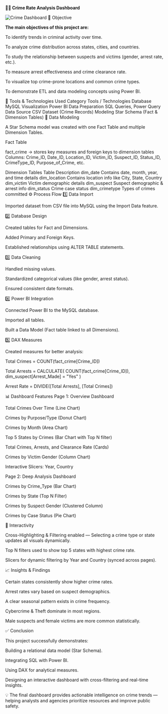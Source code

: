 ****🕵️‍♂️ Crime Rate Analysis Dashboard****

![Crime Dashboard](crime.jpg)
🎯 Objective

**The main objectives of this project are:**

To identify trends in criminal activity over time.

To analyze crime distribution across states, cities, and countries.

To study the relationship between suspects and victims (gender, arrest rate, etc.).

To measure arrest effectiveness and crime clearance rate.

To visualize top crime-prone locations and common crime types.

To demonstrate ETL and data modeling concepts using Power BI.

🧩 Tools & Technologies Used
Category	Tools / Technologies
Database	MySQL
Visualization	Power BI
Data Preparation	SQL Queries, Power Query
Data Source	CSV Dataset (Crime Records)
Modeling	Star Schema (Fact & Dimension Tables)
🧠 Data Modeling

A Star Schema model was created with one Fact Table and multiple Dimension Tables.

Fact Table

fact_crime → stores key measures and foreign keys to dimension tables
Columns: Crime_ID, Date_ID, Location_ID, Victim_ID, Suspect_ID, Status_ID, CrimeType_ID, Purpose_of_Crime, etc.

Dimension Tables
Table	Description
dim_date	Contains date, month, year, and time details
dim_location	Contains location info like City, State, Country
dim_victim	Victim demographic details
dim_suspect	Suspect demographic & arrest info
dim_status	Crime case status
dim_crimetype	Types of crimes committed
⚙️ Process Flow
1️⃣ Data Import

Imported dataset from CSV file into MySQL using the Import Data feature.

2️⃣ Database Design

Created tables for Fact and Dimensions.

Added Primary and Foreign Keys.

Established relationships using ALTER TABLE statements.

3️⃣ Data Cleaning

Handled missing values.

Standardized categorical values (like gender, arrest status).

Ensured consistent date formats.

4️⃣ Power BI Integration

Connected Power BI to the MySQL database.

Imported all tables.

Built a Data Model (Fact table linked to all Dimensions).

5️⃣ DAX Measures

Created measures for better analysis:

Total Crimes = COUNT(fact_crime[Crime_ID])

Total Arrests = 
CALCULATE(
    COUNT(fact_crime[Crime_ID]),
    dim_suspect[Arrest_Made] = "Yes"
)

Arrest Rate = DIVIDE([Total Arrests], [Total Crimes])

📊 Dashboard Features
Page 1: Overview Dashboard

Total Crimes Over Time (Line Chart)

Crimes by Purpose/Type (Donut Chart)

Crimes by Month (Area Chart)

Top 5 States by Crimes (Bar Chart with Top N filter)

Total Crimes, Arrests, and Clearance Rate (Cards)

Crimes by Victim Gender (Column Chart)

Interactive Slicers: Year, Country

Page 2: Deep Analysis Dashboard

Crimes by Crime_Type (Bar Chart)

Crimes by State (Top N Filter)

Crimes by Suspect Gender (Clustered Column)

Crimes by Case Status (Pie Chart)

🔄 Interactivity

Cross-Highlighting & Filtering enabled — Selecting a crime type or state updates all visuals dynamically.

Top N filters used to show top 5 states with highest crime rate.

Slicers for dynamic filtering by Year and Country (synced across pages).

📈 Insights & Findings

Certain states consistently show higher crime rates.

Arrest rates vary based on suspect demographics.

A clear seasonal pattern exists in crime frequency.

Cybercrime & Theft dominate in most regions.

Male suspects and female victims are more common statistically.

✅ Conclusion

This project successfully demonstrates:

Building a relational data model (Star Schema).

Integrating SQL with Power BI.

Using DAX for analytical measures.

Designing an interactive dashboard with cross-filtering and real-time insights.

💡 The final dashboard provides actionable intelligence on crime trends — helping analysts and agencies prioritize resources and improve public safety.
